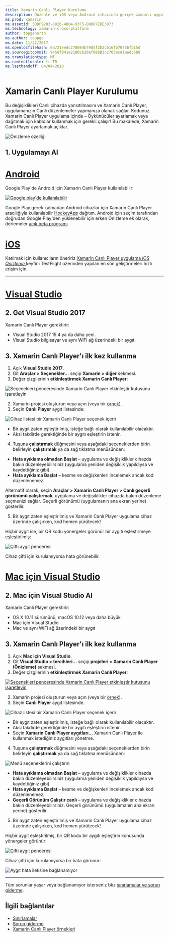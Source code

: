 ```yaml
---
title: Xamarin Canlı Player Kurulumu
description: Düzenle ve iOS veya Android cihazında gerçek zamanlı uygulamaları test etme
ms.prod: xamarin
ms.assetid: 5DDF9203-8826-4B04-93F5-B8D07EDE3873
ms.technology: xamarin-cross-platform
author: topgenorth
ms.author: toopge
ms.date: 11/22/2017
ms.openlocfilehash: 6a721eedc278864b79d5f2b3cb16fb7075bfb15d
ms.sourcegitcommit: 945df041e2180cb20af08b83cc703ecd1aedc6b0
ms.translationtype: MT
ms.contentlocale: tr-TR
ms.lasthandoff: 04/04/2018
---
```

# <a name="xamarin-live-player-setup"></a>Xamarin Canlı Player Kurulumu

Bu değişiklikleri Canlı cihazda yansıtılmasını ve Xamarin Canlı Player, uygulamanızın Canlı düzenlemeler yapmanıza olanak sağlar. Kodunuz Xamarin Canlı Player uygulama içinde – Öykünücüler ayarlamak veya dağıtmak için kablolar kullanmak için gerekli çalışır! Bu makalede, Xamarin Canlı Player ayarlamak açıklar.

![Önizleme özelliği](~/media/shared/preview.png)

## <a name="1-get-the-app"></a>1. Uygulamayı Al

# <a name="androidtabandroid"></a>[Android](#tab/android)

Google Play'de Android için Xamarin Canlı Player kullanılabilir:

[ ![Google play'de kullanılabilir](install-images/google-play-badge.png)](https://play.google.com/store/apps/details?id=com.xamarin.live)

Google Play gerek kalmadan Android cihazlar için Xamarin Canlı Player aracılığıyla kullanılabilir [HockeyApp](https://aka.ms/xlp-hockeyapp) dağıtım. Android için seçim tarafından doğrudan Google Play'den yüklenebilir için erken Önizleme ek olarak, derlemeler [açık beta programı](https://play.google.com/apps/testing/com.xamarin.live)

# <a name="iostabios"></a>[iOS](#tab/ios)

Katılmak için kullanıcıların öneririz [Xamarin Canlı Player uygulama _iOS Önizleme_ ](https://aka.ms/liveplayeralpha) keyfini TestFlight üzerinden yapılan en son geliştirmeleri hızlı erişim için.

-----

# <a name="visual-studiotabwindows"></a>[Visual Studio](#tab/windows)

## <a name="2-get-visual-studio-2017"></a>2. Get Visual Studio 2017

Xamarin Canlı Player gerektirir:

- Visual Studio 2017 15.4 ya da daha yeni.
- Visual Studio bilgisayar ve aynı WiFi ağ üzerindeki bir aygıt.

## <a name="3-using-xamarin-live-player-for-the-first-time"></a>3. Xamarin Canlı Player'ı ilk kez kullanma

1. Açık **Visual Studio 2017**.
2. Git **Araçlar > Seçenekler...**  seçip **Xamarin > diğer** sekmesi.
3. Değer çizgilerinin **etkinleştirmek Xamarin Canlı Player**:

  ![Seçenekleri penceresinde Xamarin Canlı Player etkinleştir kutusunu işaretleyin](install-images/vs2017-options.png)

2. Xamarin projesi oluşturun veya açın (veya bir [örnek](~/tools/live-player/samples.md)).
3. Seçin **Canlı Player** aygıt listesinde:

  ![Cihaz listesi bir Xamarin Canlı Player seçenek içerir](install-images/devices-empty-windows.png)

  * Bir aygıt zaten eşleştirilmiş, isteğe bağlı olarak kullanılabilir olacaktır.
  * Aksi takdirde gerektiğinde bir aygıtı eşleştirin istenir.
4. Tuşuna **çalıştırmak** düğmesini veya aşağıdaki seçeneklerden birin belirleyin **çalıştırmak** ya da sağ tıklatma menüsünden:

  - **Hata ayıklama olmadan Başlat** – uygulama ve değişiklikler cihazda bakın düzenleyebilirsiniz (uygulama yeniden değişiklik yapıldıysa ve kaydettiğiniz gibi).
  - **Hata ayıklama Başlat** – kesme ve değişkenleri incelemek ancak kod düzenlenemez.

  Alternatif olarak, seçin **Araçlar > Xamarin Canlı Player > Canlı geçerli görünümü çalıştırmak**, uygulama ve değişiklikler cihazda bakın düzenleme seçmenizi sağlar. Geçerli görünümü (uygulamanın ana ekran yerine) gösterilir.

5. Bir aygıt zaten eşleştirilmiş ve Xamarin Canlı Player uygulama cihaz üzerinde çalışırken, kod hemen yürütecek!

  Hiçbir aygıt ise, bir QR kodu yönergeler görünür bir aygıtı eşleştirmeye eşleştirilmiş:

  ![Çifti aygıt penceresi](install-images/manage-empty-windows.png)

  Cihaz çifti için kurulamıyorsa hata görünebilir.

# <a name="visual-studio-for-mactabmacos"></a>[Mac için Visual Studio](#tab/macos)

## <a name="2-get-visual-studio-for-mac"></a>2. Mac için Visual Studio Al

Xamarin Canlı Player gerektirir:

- OS X 10.11 sürümünü, macOS 10.12 veya daha büyük
- Mac için Visual Studio
- Mac ve aynı WiFi ağ üzerindeki bir aygıt

## <a name="3-using-xamarin-live-player-for-the-first-time"></a>3. Xamarin Canlı Player'ı ilk kez kullanma

1. Açık **Mac için Visual Studio**.
2. Git **Visual Studio > tercihleri...**  seçip **projeleri > Xamarin Canlı Player (Önizleme)** sekmesi.
3. Değer çizgilerinin **etkinleştirmek Xamarin Canlı Player**:

  [![Seçenekleri penceresinde Xamarin Canlı Player etkinleştir kutusunu işaretleyin](install-images/vsmac-options-sml.png)](install-images/vsmac-options.png#lightbox)

2. Xamarin projesi oluşturun veya açın (veya bir [örnek](~/tools/live-player/samples.md)).
3. Seçin **Canlı Player** aygıt listesinde.

  ![Cihaz listesi bir Xamarin Canlı Player seçenek içerir](install-images/devices.png)

  * Bir aygıt zaten eşleştirilmiş, isteğe bağlı olarak kullanılabilir olacaktır.
  * Aksi takdirde gerektiğinde bir aygıtı eşleştirin istenir.
  * Seçin **Xamarin Canlı Player aygıtları...**  Xamarin Canlı Player ile kullanmak istediğiniz aygıtları yönetme.

4. Tuşuna **çalıştırmak** düğmesini veya aşağıdaki seçeneklerden birin belirleyin **çalıştırmak** ya da sağ tıklatma menüsünden:

  ![Menü seçeneklerini çalıştırın](install-images/run-menu.png)

  - **Hata ayıklama olmadan Başlat** – uygulama ve değişiklikler cihazda bakın düzenleyebilirsiniz (uygulama yeniden değişiklik yapıldıysa ve kaydettiğiniz gibi).
  - **Hata ayıklama Başlat** – kesme ve değişkenleri incelemek ancak kod düzenlenemez.
  - **Geçerli Görünüm Çalıştır canlı** – uygulama ve değişiklikler cihazda bakın düzenleyebilirsiniz. Geçerli görünümü (uygulamanın ana ekran yerine) gösterilir.

5. Bir aygıt zaten eşleştirilmiş ve Xamarin Canlı Player uygulama cihaz üzerinde çalışırken, kod hemen yürütecek!

  Hiçbir aygıt eşleştirilmiş, bir QR kodu bir aygıtı eşleştirin konusunda yönergeler görünür:

  ![Çifti aygıt penceresi](install-images/manage-empty.png)

  Cihaz çifti için kurulamıyorsa bir hata görünür:

  ![Aygıt hata iletisine bağlanamıyor](install-images/error-cannot-connect.png)


-----

Tüm sorunlar yaşar veya bağlanamıyor isterseniz bkz [sınırlamalar ve sorun giderme](~/tools/live-player/troubleshooting.md).


## <a name="related-links"></a>İlgili bağlantılar

- [Sınırlamalar](~/tools/live-player/limitations.md)
- [Sorun giderme](~/tools/live-player/troubleshooting.md)
- [Xamarin Canlı Player örnekleri](~/tools/livehttps://developer.xamarin.com/samples.md)
